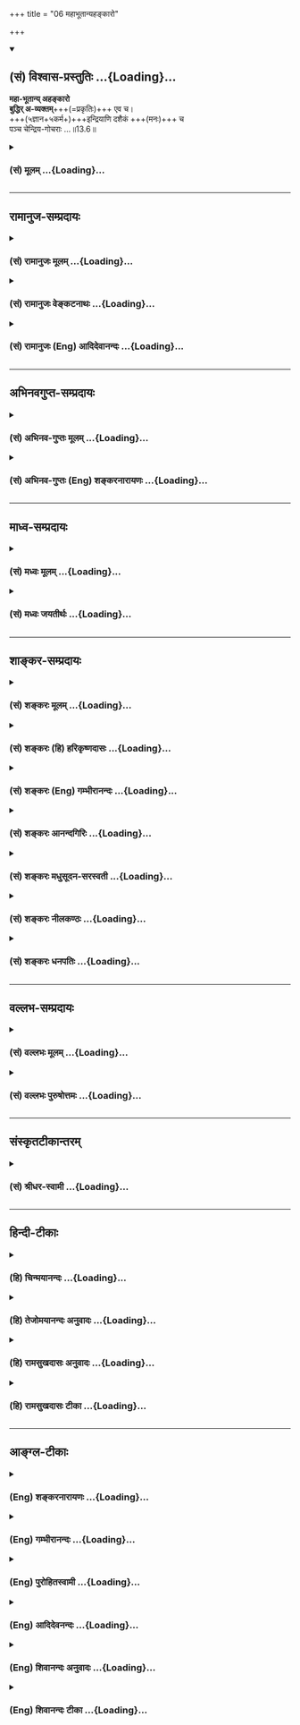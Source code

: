 +++
title = "06 महाभूतान्यहङ्कारो"

+++
<div class="js_include" newlevelforh1="2" title="(सं) विश्वास-प्रस्तुतिः" unfilled url="/purANam_vaiShNavam/mahAbhAratam/06-bhIShma-parva/03-bhagavad-gItA-parva/saMskRtam/vishvAsa-prastutiH/13_xetra-xetrajna-yogaH/06_mahAbhUtAnyahankA.md">
<details open><summary><h2>(सं) विश्वास-प्रस्तुतिः ...{Loading}...</h2></summary>

**महा-भूतान्य् अहङ्कारो**  
**बुद्धिर् अ-व्यक्तम्**+++(=प्रकृतिः)+++ एव च।  
+++(५ज्ञान+५कर्म+)+++इन्द्रियाणि दशैकं +++(मनः)+++ च  
पञ्च चेन्द्रिय-गोचराः …॥13.6॥
</details>
</div>
<div class="js_include collapsed" newlevelforh1="3" title="(सं) मूलम्" unfilled url="/purANam_vaiShNavam/mahAbhAratam/06-bhIShma-parva/03-bhagavad-gItA-parva/saMskRtam/mUlam/13_xetra-xetrajna-yogaH/06_mahAbhUtAnyahankA.md">
<details><summary><h3>(सं) मूलम् ...{Loading}...</h3></summary>

महाभूतान्यहङ्कारो बुद्धिरव्यक्तमेव च।  
इन्द्रियाणि दशैकं च पञ्च चेन्द्रियगोचराः।।13.6।।
</details>
</div>


_________________
## रामानुज-सम्प्रदायः
<div class="js_include collapsed" newlevelforh1="3" title="(सं) रामानुजः मूलम्" unfilled url="/purANam_vaiShNavam/mahAbhAratam/06-bhIShma-parva/03-bhagavad-gItA-parva/saMskRtam/rAmAnujaH/mUlam/13_xetra-xetrajna-yogaH/06_mahAbhUtAnyahankA.md">
<details><summary><h3>(सं) रामानुजः मूलम् ...{Loading}...</h3></summary>

।।13.5।।**महाभूतानि अहंकारो बुद्धिः अव्यक्तम् एव च** इति
क्षेत्रारम्भकद्रव्याणि; पृथिव्यप्तेजोवाय्वाकाशमहाभूतानि; अहंकारो
भूतादिः; बुद्धिः महान्; अव्यक्तं प्रकृतिः। **इन्द्रियाणि दश एकं च पञ्च च
इन्द्रियगोचराः;** इति क्षेत्राश्रितानि तत्त्वानि;
श्रोत्रत्वक्चक्षुर्जिह्वाघ्राणानि पञ्च ज्ञानेन्द्रियाणि
वाक्पाणिपादपायूपस्थानि पञ्च कर्मेन्द्रियाणि; तानि दश; एकम् इति मनः।
इन्द्रियगोचराः च पञ्च शब्दस्पर्शरूपरसगन्धाः।

</details>
</div>
<div class="js_include collapsed" newlevelforh1="3" title="(सं) रामानुजः वेङ्कटनाथः" unfilled url="/purANam_vaiShNavam/mahAbhAratam/06-bhIShma-parva/03-bhagavad-gItA-parva/saMskRtam/rAmAnujaH/venkaTanAthaH/13_xetra-xetrajna-yogaH/06_mahAbhUtAnyahankA.md">
<details><summary><h3>(सं) रामानुजः वेङ्कटनाथः ...{Loading}...</h3></summary>

  
  
।।13.6।। तत्क्षेत्रं यच्च यादृक्च \[13।4\] इत्यादौयच्च इति
प्रतिज्ञातस्यमहाभूतान्यहङ्कारो बुद्धिरव्यक्तमेव च
इत्येतत्प्रतिपादकमित्यभिप्रायेणाहमहाभूतानीत्यारभ्य
इतिक्षेत्रारम्भकद्रव्याणीति। भूतशब्दस्य सशरीरचेतनादावपि
प्रयोगात्तद्भ्रमव्युदासाय प्रकृतोपयुक्तमर्थमाहपृथिव्यप्तेज इति।
अहङ्कारशब्दस्य त्रिविधाहङ्कारवाचित्वेऽपि
सात्त्विकाहङ्कारस्येन्द्रियारम्भकत्वात्
राजसस्योभयानुग्राहकत्वात्तामसपरत्वमाह -- अहङ्कार इति।
बुद्धिशब्दस्याध्यवसायपरत्वभ्रमव्युदासायाह -- बुद्धिर्महानिति।
अव्यक्तशब्दस्य अव्यक्तमक्षरे (वि) लीयते \[सुबालो.2\]
इत्युक्ताव्यक्तपरत्वे तत्कारणमपि वक्तव्यं स्यादित्यभिप्रयंस्तद्व्याचष्टे
-- अव्यक्तं प्रकृतिरिति। इन्द्रियाणि दशैकं च इत्यादिकंयादृक्च इति
प्रतिज्ञातस्य प्रतिपादकमित्यभिप्रायेणाह -- इन्द्रियाणि दशेत्यारभ्य इति
क्षेत्राश्रितानि तत्त्वानीति। इन्द्रियाणामेकादशत्वव्यक्तीकरणाय तद्गोचरा
इत्युक्तपञ्चसङ्ख्यास्पष्टीकरणाय चत्वक्चक्षुर्नासिका जिह्वा श्रोत्रमत्र च
पञ्चमम्। शब्दादीनामवाप्त्यर्थं बुद्धियुक्तानि च द्विज। पायूपस्थौ करौ
पादौ वाक्च मैत्रेय पञ्चमी। विसर्गशिल्पगत्युक्ति कर्म तेषां च कथ्यते।
एकादशं मनश्चात्र \[वि.पु.1।2।48;49\] इति पराशरोक्त्यनुसारेण तानि
इन्द्रियार्थांश्च विशेषतः कथयतिश्रोत्रत्वगित्यादिना।  
  

</details>
</div>
<div class="js_include collapsed" newlevelforh1="3" title="(सं) रामानुजः (Eng) आदिदेवानन्दः" unfilled url="/purANam_vaiShNavam/mahAbhAratam/06-bhIShma-parva/03-bhagavad-gItA-parva/saMskRtam/rAmAnujaH/english/AdidevAnandaH/13_xetra-xetrajna-yogaH/06_mahAbhUtAnyahankA.md">
<details><summary><h3>(सं) रामानुजः (Eng) आदिदेवानन्दः ...{Loading}...</h3></summary>

13.6 - 13.7 The 'great elements, the Ahankara, the Buddhi and the Avyakta' are substances that originate the Ksetra. The 'great elements'
are the earth, water, fire, air and ether. The 'Ahankara' here means Bhutadi (primeval element). The 'Buddhi' is called Mahat; the 'Avyakta'
is known as the Prakrti. The 'ten senses and the one' and the five objects of senses are principles depending on the Ksetra. The 'five sensorial organs' are ear, skin, eye, tongue and nose. The five motor organs are speech, hands, feet, and the organs of excretion and reproduction. These are the ten senses. The Manas is the additional
'one' moe. The 'objects of the senses' are five - sound, touch, form,
taste and smell. Desire, hatred, pleasure and pain, being the transformation of the Ksetra, are said to be the modifications of the Ksetra. Though desire, hatred, pleasure and pain are the alities of the self, yet they originate from the association of the self with the Ksetra. Sri Krsna will state that they are the attributes of the self;
'In the experience of pleasure and pain, the self is said to be the cause' (13.20). The combination of elements serves as the support
(Adhrti) of the intelligent self. As such, the word Adhrti means substratum. The combination of material elements has arisen as the substratum for the self to experience pleasure and pain, and for aciring worldly experiences and the final release. The combination of elements is formed by substances commencing from the Prakrti and ending with the earth; it is the basis of senses which are endowed with the modifications of the nature of desire, hatred, pleasure and pain. These form a Sanghata or an association of elements. It serves as the basis of the experience of pleasure and pain by the individual self. This is what is said of the Ksetra. This Ksetra has been explained briefly with its modifications and effects. Now certain alities, the effects of the Ksetra, worthy of being acired as being the means for securing the knowledge of the self, are enumerated.

</details>
</div>


_________________
## अभिनवगुप्त-सम्प्रदायः
<div class="js_include collapsed" newlevelforh1="3" title="(सं) अभिनव-गुप्तः मूलम्" unfilled url="/purANam_vaiShNavam/mahAbhAratam/06-bhIShma-parva/03-bhagavad-gItA-parva/saMskRtam/abhinava-guptaH/mUlam/13_xetra-xetrajna-yogaH/06_mahAbhUtAnyahankA.md">
<details><summary><h3>(सं) अभिनव-गुप्तः मूलम् ...{Loading}...</h3></summary>

।।13.6 -- 13.7।। महाभूतानीति। इच्छेति। अव्यक्तम् प्रकृतिः। इन्द्रियाणि
मनसा सह एकादश। इन्द्रियगोचराः रूपादयः पंच। चेतना दृक्छक्तिः पुरुषः।
धृतिरिति -- अन्ते +++(;N अत्रान्ते किल)+++ किल सर्वस्य आ ब्रह्मणः
क्रिमिपर्यन्तस्य प्रारब्धे निष्पन्ने वा कार्ये कामक्रोधादिषु च इयतैव मम
पर्याप्तं; किमन्येन ईदृशश्चाहं नित्यमेव भूयासम् इति प्राणसन्धारिणी +++(S;N
-- संधारणी -- साधारणी)+++ धृतिः आश्वासनात्मिका पररहस्यशासनेषु रागशब्दवाच्या
जायते।

</details>
</div>
<div class="js_include collapsed" newlevelforh1="3" title="(सं) अभिनव-गुप्तः (Eng) शङ्करनारायणः" unfilled url="/purANam_vaiShNavam/mahAbhAratam/06-bhIShma-parva/03-bhagavad-gItA-parva/saMskRtam/abhinava-guptaH/english/shankaranArAyaNaH/13_xetra-xetrajna-yogaH/06_mahAbhUtAnyahankA.md">
<details><summary><h3>(सं) अभिनव-गुप्तः (Eng) शङ्करनारायणः ...{Loading}...</h3></summary>

13.6 See Comment under 13.7

</details>
</div>


_________________
## माध्व-सम्प्रदायः
<div class="js_include collapsed" newlevelforh1="3" title="(सं) मध्वः मूलम्" unfilled url="/purANam_vaiShNavam/mahAbhAratam/06-bhIShma-parva/03-bhagavad-gItA-parva/saMskRtam/madhvaH/mUlam/13_xetra-xetrajna-yogaH/06_mahAbhUtAnyahankA.md">
<details><summary><h3>(सं) मध्वः मूलम् ...{Loading}...</h3></summary>

।।13.6।। Sri Madhvacharya did not comment on this sloka.

</details>
</div>
<div class="js_include collapsed" newlevelforh1="3" title="(सं) मध्वः जयतीर्थः" unfilled url="/purANam_vaiShNavam/mahAbhAratam/06-bhIShma-parva/03-bhagavad-gItA-parva/saMskRtam/madhvaH/jayatIrthaH/13_xetra-xetrajna-yogaH/06_mahAbhUtAnyahankA.md">
<details><summary><h3>(सं) मध्वः जयतीर्थः ...{Loading}...</h3></summary>

।।13.6।। Sri Jayatirtha did not comment on this sloka.

</details>
</div>


_________________
## शाङ्कर-सम्प्रदायः
<div class="js_include collapsed" newlevelforh1="3" title="(सं) शङ्करः मूलम्" unfilled url="/purANam_vaiShNavam/mahAbhAratam/06-bhIShma-parva/03-bhagavad-gItA-parva/saMskRtam/shankaraH/mUlam/13_xetra-xetrajna-yogaH/06_mahAbhUtAnyahankA.md">
<details><summary><h3>(सं) शङ्करः मूलम् ...{Loading}...</h3></summary>

।।13.6।। -- **महाभूतानि** महान्ति च तानि सर्वविकारव्यापकत्वात् भूतानि च
सूक्ष्माणि। स्थूलानि तु इन्द्रियगोचरशब्देन अभिधायिष्यन्ते **अहंकारः**
महाभूतकारणम् अहंप्रत्ययलक्षणः। अहंकारकारणं **बुद्धिः** अध्यवसायलक्षणा।
तत्कारणम् **अव्यक्तमेव च;** न व्यक्तम् अव्यक्तम् अव्याकृतम् ईश्वरशक्तिः
मम माया दुरत्यया (गीता 7।14) इत्युक्तम्। एवशब्दः प्रकृत्यवधारणार्थः
एतावत्येव अष्टधा भिन्ना प्रकृतिः। चशब्दः भेदसमुच्चयार्थः। **इन्द्रियाणि
दश;** श्रोत्रादीनि पञ्च बुद्ध्युत्पादकत्वात् बुद्धीन्द्रियाणि;
वाक्पाण्यादीनि पञ्च कर्मनिर्वर्तकत्वात् कर्मेन्द्रियाणि तानि दश। **एकं
च** किं तत् मनः एकादशं संकल्पाद्यात्मकम्। **पञ्च च इन्द्रियगोचराः**
शब्दादयो विषयाः। तानि एतानि साङ्ख्याः चतुर्विंशतितत्त्वानि आचक्षते।।

</details>
</div>
<div class="js_include collapsed" newlevelforh1="3" title="(सं) शङ्करः (हि) हरिकृष्णदासः" unfilled url="/purANam_vaiShNavam/mahAbhAratam/06-bhIShma-parva/03-bhagavad-gItA-parva/saMskRtam/shankaraH/hindI/harikRShNadAsaH/13_xetra-xetrajna-yogaH/06_mahAbhUtAnyahankA.md">
<details><summary><h3>(सं) शङ्करः (हि) हरिकृष्णदासः ...{Loading}...</h3></summary>

।।13.6।। इस प्रकार स्तुति सुनकर सम्मुख हुए अर्जुनसे भगवान् कहते हैं --,
महाभूत यानी सूक्ष्मभूत; वे सब विकारोंमें व्यापक होनेके कारण महान् भी हैं
और भूत भी हैं; इसलिये वे महाभूत कहे जाते हैं। स्थूल पञ्चभूत तो
इन्द्रियगोचरशब्दसे कहे जायँगे; इसलिये यहाँ महाभूतशब्दसे सूक्ष्म
पञ्चमहाभूतोंका ग्रहण है। महाभूतोंका कारण अहंप्रत्ययरूप अहंकार तथा
अहंकारकी कारणरूपा निश्चयात्मिका बुद्धि और उसकी भी कारणरूपा अव्यक्त
प्रकृति अर्थात् जो व्यक्त नहीं है ऐसी अव्यक्त नामक अव्याकृत --
ईश्वरशक्ति जो कि मम माया दुरत्यया इत्यादि वचनोंसे कही गयी है। यहाँ एव
शब्द प्रकृतिको विशेषरूपसे बतलानेके लिये है और च शब्द सारे भेदका समुच्चय
करनेके लिये है। अभिप्राय यह कि यही आठ प्रकारसे विभक्त हुई अपरा प्रकृति
है। तथा दश इन्द्रियाँ अर्थात् श्रोत्रादि पाँच ज्ञान उत्पन्न करनेवाली
होनेके कारण ज्ञानेन्द्रियाँ और वाणी आदि पाँच कर्म सम्पादन करनेवाली
होनेसे कर्मेन्द्रियाँ और एक ग्यारहवाँ संकल्पविकल्पात्मक मन तथा शब्द;
स्पर्श; रूप; रस और गन्धये पाँच इन्द्रियोंके विषय। इन सबको ही
साङ्ख्यमतावलम्बी चौबीस तत्त्व कहते हैं।

</details>
</div>
<div class="js_include collapsed" newlevelforh1="3" title="(सं) शङ्करः (Eng) गम्भीरानन्दः" unfilled url="/purANam_vaiShNavam/mahAbhAratam/06-bhIShma-parva/03-bhagavad-gItA-parva/saMskRtam/shankaraH/english/gambhIrAnandaH/13_xetra-xetrajna-yogaH/06_mahAbhUtAnyahankA.md">
<details><summary><h3>(सं) शङ्करः (Eng) गम्भीरानन्दः ...{Loading}...</h3></summary>

13.6 Mahabhutani, the great elements: Those elements which are great
owing to their pervasion of all midifications, and which are subtle. As
for the gross elements, they will be spoken of by the word
indriya-gocarah, objects of the senses. Ahankarah, egoism, which is the
source of the great elements and consists of the idea of 'I'. Buddhih,
intellect, the source of egoism and consisting of the faculty of
judgement; ca, and; its cause, the avyaktam eva, Unmanifest itself, the
Undifferentiated, the power of God spoken of in, 'Maya of
Mine৷৷.difficult to cross' (7.14). The word eva (itself) is used for
singling out Prakrti (Nature). The Prakrti divided eightfold \[The
undifferentiated (avyakta), mahat, egoism and the five uncompunded
subtle elements\] is this much alone. The word ca (and) is used for
joining the various categories. The dasa, ten; indriyani, organs : The
five, organs ear etc., which are called sense-organs since they produce
perception, and the (other) five organs-organ of speech, hands,
etc.-which are called motor-organs since they accomplish actions. They
are ten. Ekam ca, and the one-which is that;-the mind, the eleventh,
possessed of the power of thinking etc. (see fn. on p. 173). Ca, and;
the panca, five; indriya-gacarah, objects of the senses-such objects as
sound etc. The followers of the Sankhya call these which are such the
twenty-four categories. Thereafter, the Lord now says that even those
alities which the Vaisesikas speak of as the attributes of the sould are
certainly the attributes of the field, but not of the Knower of the
field:

</details>
</div>
<div class="js_include collapsed" newlevelforh1="3" title="(सं) शङ्करः आनन्दगिरिः" unfilled url="/purANam_vaiShNavam/mahAbhAratam/06-bhIShma-parva/03-bhagavad-gItA-parva/saMskRtam/shankaraH/AnandagiriH/13_xetra-xetrajna-yogaH/06_mahAbhUtAnyahankA.md">
<details><summary><h3>(सं) शङ्करः आनन्दगिरिः ...{Loading}...</h3></summary>

।।13.6।। अव्यक्ताहंकारादीनां त्रैगुण्याभिमानादिधर्मकत्वं प्रसिद्धमिति
शब्दादीनामेव ग्रहणे कर्मेन्द्रियाणां
विषयानुक्तेर्वैरूप्यप्रसङ्गात्क्षेत्रनिरूपणस्य च
प्रकृतत्वात्स्वरूपनिर्देशेनैव तत्क्षेत्रं यच्च यादृक्वेति
व्याख्यातमिदानीमिच्छादीनामात्मविकारत्वनिवृत्तये क्षेत्रविकारत्वनिरूपणेन
यद्विकारीत्येतन्निरूपयन्मतान्तरनिवृत्तिपरत्वेन श्लोकमवतारयति --
**अथेति।** सर्वज्ञोक्तिविरोधाद्धेयं वैशेषिकं मतमिति मत्वोक्तं --
**भगवानिति।** उपलब्धजातीयस्योपलभ्यमानस्यादानेच्छायां हेतुमाह --
**सुखेति।** इतिशब्दो हेत्वर्थः। सुखहेतुत्वात्तस्मिन्निच्छेत्यर्थः।
इच्छां सुखतद्धेतुविषयत्वेन व्याख्यायात्मधर्मत्वं तस्या व्युदस्यति --
**सेयमिति।** तथापि कथं क्षेत्रान्तर्भूतत्वं तत्राह -- **ज्ञेयत्वादिति।**
इच्छावद्द्वेषोऽपि धर्मो बुद्धेरित्याह -- **तथेति।** कोऽसौ द्वेषो यस्य
बुद्धिधर्मत्वं तत्राह -- **यज्जातीयमिति।**
तस्यापीच्छावत्क्षेत्रान्तर्भावमाह -- **सोऽयमिति।**
इच्छाद्वेषवद्बुद्धिधर्मः सुखमपीत्याह -- **तथेति।** तस्यापि स्वरूपोक्त्या
क्षेत्रान्तःपातित्वमाह -- **अनुकूलमिति।** दुःखस्यापि स्वरूपोक्त्या
क्षेत्रमध्यवर्तित्वमाह -- **दुःखमिति।** देहेन्द्रियात्मवादौ व्युदसितुं
क्षेत्रान्तर्भूतमेव संघातं विभजते -- **देहेति।** विज्ञानवादं प्रत्याह --
**तस्यामिति।** तप्ते लोहपिण्डे वह्नेरभिव्यक्तिवदुक्तसंहतौ
बुद्धिवृत्तिरभिव्यज्यते। तत्र चाग्निरभिव्यक्तो लोहपिण्डमेवाग्निबुद्ध्या
ग्राहयति। तथात्मचैतन्यं बुद्धिवृत्तावभिव्यक्तं तामेवात्मतया
बोधयत्यतस्तदाभासानुविद्धा सैव चेतनेत्युच्यते। सा च मुख्यचेतनं प्रति
ज्ञेयत्वादतद्रूपत्वात्क्षेत्रमेवेत्यर्थः। धृतिस्वरूपोक्त्या क्षेत्रत्वं
तस्या दर्शयति -- **धृतिरित्यादिना।** नन्वन्येऽपि संकल्पादयो मनोधर्माः
सन्ति ते किमित्यत्र क्षेत्रत्वेन नोच्यन्ते तत्राह -- **सर्वेति।**
तस्योपलक्षणार्थत्वे हेतुमाह -- **यत इति।** इच्छादिवदस्मिन्नवसरे
संकल्पादीनामपि दर्शितत्वं सिद्धवत्कृत्य प्रकरणविभागार्थं यतो भगवदुक्तं
क्षेत्रमुपसंहरत्यतो युक्तमिच्छादिग्रहस्य
सर्वानुक्तबुद्धिधर्मोपलक्षणार्थत्वमित्यर्थः। विरक्तस्य ज्ञानाधिकाराय
वैराग्यार्थं क्षेत्रं व्याख्यातमित्यनुवदति -- **यस्येति।**
क्षेत्रभेदजातस्य व्यष्टिदेहविभागस्य सर्वस्येत्यर्थः। संहतिः
समष्टिशरीरम्।

</details>
</div>
<div class="js_include collapsed" newlevelforh1="3" title="(सं) शङ्करः मधुसूदन-सरस्वती" unfilled url="/purANam_vaiShNavam/mahAbhAratam/06-bhIShma-parva/03-bhagavad-gItA-parva/saMskRtam/shankaraH/madhusUdana-sarasvatI/13_xetra-xetrajna-yogaH/06_mahAbhUtAnyahankA.md">
<details><summary><h3>(सं) शङ्करः मधुसूदन-सरस्वती ...{Loading}...</h3></summary>

।।13.6।। एवं प्ररोचितायार्जुनाय क्षेत्रस्वरूपं तावदाहद्वाभ्याम् --
महाभूतानीत्यादिना। महान्ति भूतानि भूम्यादीनि पञ्च;
अहंकारस्तत्कारणभूतोऽभिमानलक्षणः; बुद्धिरहंकारकारणं
महत्तत्त्वमध्यवसायलक्षणं; अव्यक्तं तत्कारणं सत्त्वरजस्तमोगुणात्मकं
प्रधानं सर्वकारणं न कस्यापि कार्यम्। एवकारः प्रकृत्यवधारणार्थः।
एतावत्येवाष्टधा प्रकृतिः। चशब्दो भेदसमुच्चयार्थः। तदेवं साङ्ख्यमतेन
व्याख्यातम्। औपनिषदानां तु अव्यक्तमव्याकृतमनिर्वचनीयं मायाख्या
पारमेश्वरी शक्तिर्मम माया दुरत्ययेत्युक्तम्। बुद्धिः सर्गादौ
सद्विषयमीक्षणं; अहंकार ईक्षणानन्तरमहं बहु स्यामिति संकल्पः। तत
आकाशादिक्रमेण पञ्चभूतोत्पत्तिरिति। न ह्यव्यक्तमहदहंकाराः साङ्ख्यसिद्धा
औपनिषदैरुपगम्यन्ते। अशब्दत्वादिहेतुभिरिति स्थितंमायां तु प्रकृतिं
विद्यान्मायिनं तु महेश्वरम्। ते ध्यानयोगानुगता अपश्यन्देवात्मशक्तिं
स्वगुणैर्निगूढाम् इति श्रुतिप्रतिपादितमव्यक्तम्। तदैक्षतेतीक्षणरूपा
बुद्धिः। बहुस्यां प्रजायेय इति बहुभवनसंकल्परूपोऽहंकारःतस्माद्वा
एतस्मादात्मन आकाशः संभूत आकाशाद्वायुः वायोरग्निः अग्नेरापः अद्भ्यः
पृथिवी इति पञ्चभूतानि श्रौतानि। अयमेव पक्षः साधीयान्। इन्द्रियाणि दशैकं
च श्रोत्रत्वक्चक्षूरसनघ्राणाख्यानि पञ्च बुद्धीन्द्रियाणि;
वाक्पाणिपादपायूपस्थाख्यानि पञ्च कर्मेन्द्रियाणीति। तानि एकं च मनः
संकल्पविकल्पाद्यात्मकं; पञ्च चेन्द्रियगोचराः शब्दस्पर्शरूपरसगन्धास्ते
बुद्धीन्द्रियाणां ज्ञाप्यत्वेन विषयः कर्मेन्द्रियाणां तु कार्यत्वेन।
तान्येतानि साङ्ख्याश्चतुर्विंशतितत्त्वान्याचक्षते।

</details>
</div>
<div class="js_include collapsed" newlevelforh1="3" title="(सं) शङ्करः नीलकण्ठः" unfilled url="/purANam_vaiShNavam/mahAbhAratam/06-bhIShma-parva/03-bhagavad-gItA-parva/saMskRtam/shankaraH/nIlakaNThaH/13_xetra-xetrajna-yogaH/06_mahAbhUtAnyahankA.md">
<details><summary><h3>(सं) शङ्करः नीलकण्ठः ...{Loading}...</h3></summary>

।।13.6।। तच्च यच्च यादृक् च यद्विकारि चेत्येतद्व्याचष्टे --
**महाभूतानीति।** चकारो भिन्नक्रमो बुद्धिश्चेति बुद्धिपदादुपरि
द्रष्टव्यः। यत्क्षेत्रं शरीराख्यमुक्तं तदव्यक्तमेव। शरीरं रथमेव तु इति
श्रुतौ अव्यक्तपदेन पञ्चतन्मात्रा उच्यन्ते। अहंकारो तत्प्रकारमाह --
महाभूतान्यहंकारो बुद्धिश्चेति सप्तप्रकारैरङ्कुरितम्। महाभूतशब्देन
पञ्चतन्मात्रा उच्यन्ते। अहंकारो बुद्धिरिति महत्तत्त्वमुच्यते। स्वप्ने हि
एतान्येव करणानि भासन्ते तत्प्रकारक एव भूतगण इति तावत्प्रकारकमेव
क्षेत्रमित्युक्तम्। यद्विकारीत्यस्योत्तरमाह -- **इन्द्रियाणीति।**
इन्द्रियाणि दशैकं चेत्येकादश। पञ्च ज्ञानेन्द्रियाणि
श्रोत्रत्वक्चक्षुरसनघ्राणानि पञ्च कर्मेन्द्रियाणि
वाक्पाणिपादपायूपस्थाख्यानि मनश्चेत्येकादश। इन्द्रियाणां गोचरा विषयाः
स्थूला वियदादयः पञ्च अयं षोडशको विकार एव। एतान्येव
साङ्ख्यैश्चतुर्विंशतितत्त्वानि गण्यन्ते। एतावांस्त्वस्माकं विशेषः। तैः
स्वतन्त्रा सत्या च प्रकृतिरुच्यते अस्माभिर्मायारूपा मिथ्या ईश्वराधीना
चोच्यत इति। तथा च श्रुतिःमायां तु प्रकृतिं विद्यान्मायिनं तु महेश्वरम्
इति। तस्मात्साङ्ख्यप्रक्रियात्र भगवताश्रितेति न भ्रमितव्यम्।

</details>
</div>
<div class="js_include collapsed" newlevelforh1="3" title="(सं) शङ्करः धनपतिः" unfilled url="/purANam_vaiShNavam/mahAbhAratam/06-bhIShma-parva/03-bhagavad-gItA-parva/saMskRtam/shankaraH/dhanapatiH/13_xetra-xetrajna-yogaH/06_mahAbhUtAnyahankA.md">
<details><summary><h3>(सं) शङ्करः धनपतिः ...{Loading}...</h3></summary>

।।13.6।। एवं क्षेत्रादियाथात्म्यस्तुत्याभिमुखीकृतायार्जनाय किं तदिति
जिज्ञासवे यथोद्देशं क्षेत्रं निर्दिशति -- महाभूतानीति।
सर्बविकारव्यापकत्वान्महान्ति च तानि भूतानि सूक्ष्माणि
अहंप्रत्ययरुपोहंकारः महाभूतकारण बुद्धिरध्वसायलक्षणाहंकारकारणं न
व्यकतव्यक्तं अव्याकृतमीश्वरशक्तिर्मायामायां तु प्रकृतिं विद्यात्;मम माया
दुरत्यया इत्युक्ता। एवशब्दोऽवधारणार्थः। एतावत्येवाष्टधा भिन्ना
प्रकृतिरित्यर्थः। चकारः मूलप्रकृत्या सह तन्मात्रादिभेदानां समुच्चयार्थः।
इन्द्रियाणि दश श्रोत्रत्वक्चक्षूरसनघ्राणाख्यानि
ज्ञानोत्पादकत्वाज्ज्ञानेन्द्रियाणि पञ्च; वाक्पाणिपादपायुपस्थाख्यानि
कर्मनिर्वर्तकत्वात्मकर्मेन्द्रियाणि पञ्च एकं एकादशं संकल्पविकल्पात्मकं
मनः पञ्चेन्द्रियाणां गोचराः विषयाः शब्दस्पर्शरुपरसगन्धाख्यगुणविशिष्टानि
स्थूलभूतानीत्यर्थः। तान्येतानिमूलप्रकृतिर्महदाद्याः प्रकृतिविकृतयः
सप्त। ,षोडशकस्तु विकारः इति वादिनः साङ्ख्याश्चतुर्विशतितत्त्वानि
व्याचक्षते।

</details>
</div>


_________________
## वल्लभ-सम्प्रदायः
<div class="js_include collapsed" newlevelforh1="3" title="(सं) वल्लभः मूलम्" unfilled url="/purANam_vaiShNavam/mahAbhAratam/06-bhIShma-parva/03-bhagavad-gItA-parva/saMskRtam/vallabhaH/mUlam/13_xetra-xetrajna-yogaH/06_mahAbhUtAnyahankA.md">
<details><summary><h3>(सं) वल्लभः मूलम् ...{Loading}...</h3></summary>

।।13.6।। महाभूतेति। तत् क्षेत्रं यद्द्रव्यं तन्महाभूतद्रव्यात्मकं स्थूलं
यादृक्च अहङ्कारबुद्धिमहतामेकादशेन्द्रियविषयाणां लिङ्गशरीरसूक्ष्मभूतानां
चाश्रयभूतम्।

</details>
</div>
<div class="js_include collapsed" newlevelforh1="3" title="(सं) वल्लभः पुरुषोत्तमः" unfilled url="/purANam_vaiShNavam/mahAbhAratam/06-bhIShma-parva/03-bhagavad-gItA-parva/saMskRtam/vallabhaH/puruShottamaH/13_xetra-xetrajna-yogaH/06_mahAbhUtAnyahankA.md">
<details><summary><h3>(सं) वल्लभः पुरुषोत्तमः ...{Loading}...</h3></summary>

  
  
।।13.6।। तत्क्षेत्रस्वरूपमाह द्वयेन -- महाभूतानीति। महाभूतानि
पृथिव्यादीनि। अहङ्कारस्तत्कारणात्मकः। बुद्धिर्विज्ञानात्मिका। अव्यक्तं
मूलप्रकृतिः। इन्द्रियाणि दश। च पुनः एकं मनः।
इन्द्रियगोचरास्तन्मात्रात्मकाः शब्दादयः पञ्च। एवं चतुर्विंशतितत्त्वानि
प्रतिपादितानि।  
  

</details>
</div>


_________________
## संस्कृतटीकान्तरम्
<div class="js_include collapsed" newlevelforh1="3" title="(सं) श्रीधर-स्वामी" unfilled url="/purANam_vaiShNavam/mahAbhAratam/06-bhIShma-parva/03-bhagavad-gItA-parva/saMskRtam/shrIdhara-svAmI/13_xetra-xetrajna-yogaH/06_mahAbhUtAnyahankA.md">
<details><summary><h3>(सं) श्रीधर-स्वामी ...{Loading}...</h3></summary>

।।13.6।। तत्र क्षेत्रस्वरूपमाह **-- महाभूतानीति द्वाभ्याम्।** महाभूतानि
भूम्यादीनि पञ्च; अहंकारस्तत्कारणभूतः; बुद्धिर्विज्ञानात्मकं महत्तत्त्वं;
अव्यक्तं मूलप्रकृतिः; इन्द्रियाणि बाह्यानि
दशश्रोत्रत्वग्घ्राणदृग्जिह्वावाग्दोर्मेढ्राङ्घ्रिपायवः इति; एकं च मनः;
इन्द्रियगोचराश्च पञ्चतन्मात्ररूपा एव शब्दादय आकाशादिविशेषगुणतया व्यक्ताः
सन्त इन्द्रियविषयाः पञ्च; तदेवं चतुर्विंशतितत्त्वान्युक्तानि।

</details>
</div>


_________________
## हिन्दी-टीकाः
<div class="js_include collapsed" newlevelforh1="3" title="(हि) चिन्मयानन्दः" unfilled url="/purANam_vaiShNavam/mahAbhAratam/06-bhIShma-parva/03-bhagavad-gItA-parva/hindI/chinmayAnandaH/13_xetra-xetrajna-yogaH/06_mahAbhUtAnyahankA.md">
<details><summary><h3>(हि) चिन्मयानन्दः ...{Loading}...</h3></summary>

।।13.6।। See Commentary under 13.7

</details>
</div>
<div class="js_include collapsed" newlevelforh1="3" title="(हि) तेजोमयानन्दः अनुवादः" unfilled url="/purANam_vaiShNavam/mahAbhAratam/06-bhIShma-parva/03-bhagavad-gItA-parva/hindI/tejomayAnandaH/anuvAdaH/13_xetra-xetrajna-yogaH/06_mahAbhUtAnyahankA.md">
<details><summary><h3>(हि) तेजोमयानन्दः अनुवादः ...{Loading}...</h3></summary>

।।13.6।। पंच महाभूत, अहंकार, बुद्धि, अव्यक्त (प्रकृति), दस इन्द्रियाँ,
एक मन, इन्द्रियों के पाँच विषय।।

</details>
</div>
<div class="js_include collapsed" newlevelforh1="3" title="(हि) रामसुखदासः अनुवादः" unfilled url="/purANam_vaiShNavam/mahAbhAratam/06-bhIShma-parva/03-bhagavad-gItA-parva/hindI/rAmasukhadAsaH/anuvAdaH/13_xetra-xetrajna-yogaH/06_mahAbhUtAnyahankA.md">
<details><summary><h3>(हि) रामसुखदासः अनुवादः ...{Loading}...</h3></summary>

।।13.6।। मूल प्रकृति, समष्टि बुद्धि (महत्तत्त्व), समष्टि अहंकार, पाँच
महाभूत और दस इन्द्रियाँ, एक मन तथा पाँचों इन्द्रियोंके पाँच विषय ( -- यह
चौबीस तत्त्वोंवाला क्षेत्र है)।

</details>
</div>
<div class="js_include collapsed" newlevelforh1="3" title="(हि) रामसुखदासः टीका" unfilled url="/purANam_vaiShNavam/mahAbhAratam/06-bhIShma-parva/03-bhagavad-gItA-parva/hindI/rAmasukhadAsaH/TIkA/13_xetra-xetrajna-yogaH/06_mahAbhUtAnyahankA.md">
<details><summary><h3>(हि) रामसुखदासः टीका ...{Loading}...</h3></summary>

।।13.6।।***व्याख्या --***  **अव्यक्तमेव च --** अव्यक्त नाम मूल
प्रकृतिका है। मूल प्रकृति समष्टि बुद्धिका कारण होनेसे और स्वयं किसीका भी
कार्य न होनेसे केवल प्रकृति ही है।**बुद्धिः --** यह पद समष्टि बुद्धि
अर्थात् महत्तत्त्वका वाचक है। इस बुद्धिसे अहंकार पैदा होता है; इसलिये यह
प्रकृति है और मूल प्रकृतिका कार्य होनेसे यह विकृति है। तात्पर्य है कि यह
बुद्धि प्रकृतिविकृति है।**अहंकारः --** यह पद समष्टि अहंकारका वाचक है।
इसको अहंभाव भी कहते हैं। पञ्चमहाभूतका कारण होनेसे यह अहंकार प्रकृति है
और बुद्धिका कार्य होनेसे यह विकृति है। तात्पर्य है कि यह अहंकार
प्रकृतिविकृति है।**महाभूतानि --** पृथ्वी; जल; तेज; वायु और आकाश -- ये
पाँच महाभूत हैं। महाभूत दो प्रकारके होते हैं -- पञ्चीकृत और अपञ्चीकृत।
एकएक महाभूतके पाँच विभाग होकर जो मिश्रण होता है; उसको,पञ्चीकृत महाभूत
कहते हैं **(टिप्पणी प₀ 673)**। इन पाँच महाभूतोंके विभाग न होनेपर
इनको,अपञ्चीकृत महाभूत कहते हैं। यहाँ इन्हीं अपञ्चीकृत महाभूतोंका वाचक
**महाभूतानि** पद है। इन महाभूतोंको पञ्चतन्मात्राएँ तथा सूक्ष्ममहाभूत भी
कहते हैं। दस इन्द्रियाँ; एक मन और शब्दादि पाँच विषयोंके कारण होनेसे ये
महाभूत प्रकृति हैं और अहंकारके कार्य होनेसे ये विकृति हैं। तात्पर्य है
कि ये पञ्चमहाभूत प्रकृतिविकृति हैं।**इन्द्रियाणि दश --** श्रोत्र; त्वचा;
नेत्र; रसना और घ्राण -- ये पाँच ज्ञानेन्द्रियाँ हैं तथा वाक्; पाणि; पाद;
उपस्थ और पायु -- ये पाँच कर्मेन्द्रियाँ हैं। ये दसों इन्द्रियाँ
अपञ्चीकृत महाभूतोंसे पैदा होनेसे और स्वयं किसीका भी कारण न होनेसे केवल
विकृति ही हैं।**एकं च --** अपञ्चीकृत महाभूतोंसे पैदा होनेसे और स्वयं
किसीका भी कारण न होनेसे मन केवल,विकृति ही है।**पञ्च चेन्द्रियगोचराः --**
शब्द; स्पर्श; रूप; रस और गन्ध -- ये (पाँच ज्ञानेन्द्रियोंके) पाँच विषय
हैं। अपञ्चीकृत महाभूतोंसे पैदा होनेसे और स्वयं किसीके भी कारण न होनेसे
ये पाँचों विषय केवल विकृति ही हैं। इन सबका निष्कर्ष यह निकला कि पाँच
महाभूत; एक अहंकार और एक बुद्धि -- ये सात प्रकृतिविकृति हैं; मूल प्रकृति
केवल प्रकृति है और दस इन्द्रियाँ; एक मन और पाँच ज्ञानेन्द्रियोंके विषय
-- ये सोलह केवल विकृति हैं। इस तरह इन चौबीस तत्त्वोंके समुदायका नाम
क्षेत्र है। इसीका एक तुच्छ अंश यह मनुष्यशरीर है; जिसको भगवान्ने पहले
श्लोकमें **इदं शरीरम्** और तीसरे श्लोकमें **तत्क्षेत्रम्** पदसे कहा है।

</details>
</div>


_________________
## आङ्ग्ल-टीकाः
<div class="js_include collapsed" newlevelforh1="3" title="(Eng) शङ्करनारायणः" unfilled url="/purANam_vaiShNavam/mahAbhAratam/06-bhIShma-parva/03-bhagavad-gItA-parva/english/shankaranArAyaNaH/13_xetra-xetrajna-yogaH/06_mahAbhUtAnyahankA.md">
<details><summary><h3>(Eng) शङ्करनारायणः ...{Loading}...</h3></summary>

13.6. The \[five\] great elements, the Egotism. The Intellect, the Unmanifest, and also the ten organs and the one (organ and the) five objects of the sense-organs;

</details>
</div>
<div class="js_include collapsed" newlevelforh1="3" title="(Eng) गम्भीरानन्दः" unfilled url="/purANam_vaiShNavam/mahAbhAratam/06-bhIShma-parva/03-bhagavad-gItA-parva/english/gambhIrAnandaH/13_xetra-xetrajna-yogaH/06_mahAbhUtAnyahankA.md">
<details><summary><h3>(Eng) गम्भीरानन्दः ...{Loading}...</h3></summary>

13.6 The great elements, egoism, intellect and the Unmanifest itself;
the ten organs and the one, and the five objects of the senses;

</details>
</div>
<div class="js_include collapsed" newlevelforh1="3" title="(Eng) पुरोहितस्वामी" unfilled url="/purANam_vaiShNavam/mahAbhAratam/06-bhIShma-parva/03-bhagavad-gItA-parva/english/purohitasvAmI/13_xetra-xetrajna-yogaH/06_mahAbhUtAnyahankA.md">
<details><summary><h3>(Eng) पुरोहितस्वामी ...{Loading}...</h3></summary>

13.6 The five great fundamentals (earth, fire, air, water and ether),
personality, intellect, the mysterious life force, the ten organs of perception and action, the mind and the five domains of sensation;

</details>
</div>
<div class="js_include collapsed" newlevelforh1="3" title="(Eng) आदिदेवनन्दः" unfilled url="/purANam_vaiShNavam/mahAbhAratam/06-bhIShma-parva/03-bhagavad-gItA-parva/english/AdidevanandaH/13_xetra-xetrajna-yogaH/06_mahAbhUtAnyahankA.md">
<details><summary><h3>(Eng) आदिदेवनन्दः ...{Loading}...</h3></summary>

13.6 The great elements, the Ahankara, the Buddhi, the Avyakta, the ten senses and the one, besides, the five objects of the senses;

</details>
</div>
<div class="js_include collapsed" newlevelforh1="3" title="(Eng) शिवानन्दः अनुवादः" unfilled url="/purANam_vaiShNavam/mahAbhAratam/06-bhIShma-parva/03-bhagavad-gItA-parva/english/shivAnandaH/anuvAdaH/13_xetra-xetrajna-yogaH/06_mahAbhUtAnyahankA.md">
<details><summary><h3>(Eng) शिवानन्दः अनुवादः ...{Loading}...</h3></summary>

13.6 The great elements, egoism, intellect, and also the Unmanifested Nature, the ten senses and one (mind), and the five objects of the senses.

</details>
</div>
<div class="js_include collapsed" newlevelforh1="3" title="(Eng) शिवानन्दः टीका" unfilled url="/purANam_vaiShNavam/mahAbhAratam/06-bhIShma-parva/03-bhagavad-gItA-parva/english/shivAnandaH/TIkA/13_xetra-xetrajna-yogaH/06_mahAbhUtAnyahankA.md">
<details><summary><h3>(Eng) शिवानन्दः टीका ...{Loading}...</h3></summary>

13.6 महाभूतानि the great elements; अहङ्कारः egoism; बुद्धिः intellect;
अव्यक्तम् the unmanifested (MulaPrakriti); एव even; च and; इन्द्रियाणि
the senses; दश ten; एकम् one; च and; पञ्च five; च and; इन्द्रियगोचराः
objects of the senses.Commentary The field and its modifications are described in this verse. The twentyfour principles of the Sankhya school of philosophy are mentioned here.Great elements Earth; water; fire; air and ether are so called because they pervade all modifications of matter. The elements here referred to are the subtle; not the gross ones.Egoism is the cause of the great elements. It is the selfarrogating principle. Intellect is the cause of egoism. The function of the intellect is determination. Buddhi is the faculty of determination. The cause of the intellect is the Unmanifested (which is the undifferentiated energy of the Lord). (Cf.VII.14 Daivi hyesha gunamayi mama maya duratyaya -- This divine illusion of Mine; caused by the alities; is difficult to cross over.) The above Nature is divided eightfold (Cf.VII.4).The ten senses are the five organs of knowledge
(ears; skin; eyes; tongue and nose); so called because they enable the mind to get knowledge of the external world; and the five organs of action (hands; feet; mouth; anus and the generative organ); so called because they perform actions.The one This is the mind. This is the eleventh sense whose function is thinking and doubting (Sankalpa and Vikalpa).The five objects of the senses are sound; touch; form (colour);
taste and smell. These are the fivefol pastures of the senses.All the great elements; egoism; intellect; the senses and mind are all absorbed in the Unmanifested at the time of the cosmic dissolution.Mind is Maya.
Mind is Avidya (ignorance). Mind is at the root of all activities. It gives strength to desires; fosters fear and builds castles in the air.
It confers force on egoism and stimultates,aspirations. Every tendency has its origin in the mind. It augments passions; gives strength to hope and awakens the sense of duality. It increases ignorance and plunges the senses in the ocean of senseobjects. It creates distinctions and differences. It separates; divides and limits. It is a strong wall or an iron barrier that stands between the individual soul and the Absolute.
It is this mind that has brought Brahman to the condition of the individual soul. It is the storehouse of error; cravings; doubt;
delusion and ignorance. It is an everrevolving wheel that generates thoughts. It is a miraculous thoughtproducing machine. It creates at one moment. It destroys at the next moment.

</details>
</div>
